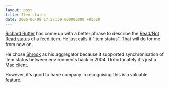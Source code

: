 ```yaml
---
layout: post
title: Item status
date: 2006-06-08 17:27:59.000000000 +01:00
---
```

<a target="_blank" href="https://www.clagnut.com/blog/1717/">Richard Rutter</a> has come up with a better phrase to describe the <a target="_blank" href="https://dominicsayers.wordpress.com/2006/06/02/social-opml/#comment-36">Read/Not Read status</a> of a feed item. He just calls it "item status". That will do for me from now on.

He chose <a target="_blank" href="https://shrook.com/">Shrook</a> as his aggregator because it supported synchronisation of item status between environments back in 2004. Unfortunately it's just a Mac client.

However, it's good to have company in recognising this is a valuable feature.
